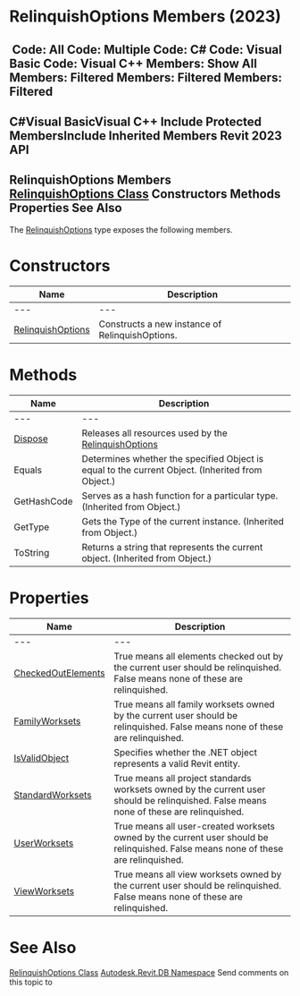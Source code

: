 # RelinquishOptions Members (2023)

﻿
 Code: All Code: Multiple Code: C# Code: Visual Basic Code: Visual C++  Members: Show All Members: Filtered Members: Filtered Members: Filtered   
---  
C#Visual BasicVisual C++
Include Protected MembersInclude Inherited Members
Revit 2023 API  
---  
RelinquishOptions Members  
[RelinquishOptions Class](af30374c-7e99-d52e-f648-c5969e91e9d8.md "RelinquishOptions Class") Constructors Methods Properties See Also  
---  
The [RelinquishOptions](af30374c-7e99-d52e-f648-c5969e91e9d8.md "RelinquishOptions Class") type exposes the following members.
# Constructors
| Name | Description |
| --- | --- |
| --- | --- | --- |
| [RelinquishOptions](43eab4bb-c555-07f7-11b1-e029c009299a.md "RelinquishOptions Constructor") | Constructs a new instance of RelinquishOptions. |

# Methods
| Name | Description |
| --- | --- |
| --- | --- | --- |
| [Dispose](b34aef29-a25f-fa94-70ef-f8eeefa31f28.md "Dispose Method") | Releases all resources used by the [RelinquishOptions](af30374c-7e99-d52e-f648-c5969e91e9d8.md "RelinquishOptions Class") |
| Equals | Determines whether the specified Object is equal to the current Object. (Inherited from Object.) |
| GetHashCode | Serves as a hash function for a particular type.  (Inherited from Object.) |
| GetType | Gets the Type of the current instance. (Inherited from Object.) |
| ToString | Returns a string that represents the current object. (Inherited from Object.) |

# Properties
| Name | Description |
| --- | --- |
| --- | --- | --- |
| [CheckedOutElements](f27cd543-0f50-245d-bf54-fd96e044ada1.md "CheckedOutElements Property") | True means all elements checked out by the current user should be relinquished. False means none of these are relinquished. |
| [FamilyWorksets](e1576858-8be8-f173-21bf-c6224e98aa17.md "FamilyWorksets Property") | True means all family worksets owned by the current user should be relinquished. False means none of these are relinquished. |
| [IsValidObject](ef0eed52-60f5-281c-50a7-aefec87b8f0f.md "IsValidObject Property") | Specifies whether the .NET object represents a valid Revit entity. |
| [StandardWorksets](315b02cc-9794-0541-d727-ebe8ec2d770c.md "StandardWorksets Property") | True means all project standards worksets owned by the current user should be relinquished. False means none of these are relinquished. |
| [UserWorksets](3eac6440-7a8e-4dfb-2bf2-7be55ecb2488.md "UserWorksets Property") | True means all user-created worksets owned by the current user should be relinquished. False means none of these are relinquished. |
| [ViewWorksets](1ecc9687-31c2-5b2f-b604-4b73f1c52d38.md "ViewWorksets Property") | True means all view worksets owned by the current user should be relinquished. False means none of these are relinquished. |

# See Also
[RelinquishOptions Class](af30374c-7e99-d52e-f648-c5969e91e9d8.md "RelinquishOptions Class")
[Autodesk.Revit.DB Namespace](87546ba7-461b-c646-cbb1-2cb8f5bff8b2.md "Autodesk.Revit.DB Namespace")
Send comments on this topic to 